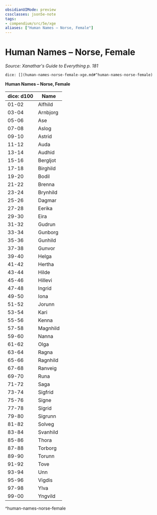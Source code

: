 ```yaml
---
obsidianUIMode: preview
cssclasses: json5e-note
tags:
- compendium/src/5e/xge
aliases: ["Human Names – Norse, Female"]
---
```

# Human Names – Norse, Female
*Source: Xanathar's Guide to Everything p. 181* 

`dice: [](human-names-norse-female-xge.md#^human-names-norse-female)`

**Human Names – Norse, Female**

| dice: d100 | Name |
|------------|------|
| 01-02 | Alfhild |
| 03-04 | Arnbjorg |
| 05-06 | Ase |
| 07-08 | Aslog |
| 09-10 | Astrid |
| 11-12 | Auda |
| 13-14 | Audhid |
| 15-16 | Bergljot |
| 17-18 | Birghild |
| 19-20 | Bodil |
| 21-22 | Brenna |
| 23-24 | Brynhild |
| 25-26 | Dagmar |
| 27-28 | Eerika |
| 29-30 | Eira |
| 31-32 | Gudrun |
| 33-34 | Gunborg |
| 35-36 | Gunhild |
| 37-38 | Gunvor |
| 39-40 | Helga |
| 41-42 | Hertha |
| 43-44 | Hilde |
| 45-46 | Hillevi |
| 47-48 | Ingrid |
| 49-50 | Iona |
| 51-52 | Jorunn |
| 53-54 | Kari |
| 55-56 | Kenna |
| 57-58 | Magnhild |
| 59-60 | Nanna |
| 61-62 | Olga |
| 63-64 | Ragna |
| 65-66 | Ragnhild |
| 67-68 | Ranveig |
| 69-70 | Runa |
| 71-72 | Saga |
| 73-74 | Sigfrid |
| 75-76 | Signe |
| 77-78 | Sigrid |
| 79-80 | Sigrunn |
| 81-82 | Solveg |
| 83-84 | Svanhild |
| 85-86 | Thora |
| 87-88 | Torborg |
| 89-90 | Torunn |
| 91-92 | Tove |
| 93-94 | Unn |
| 95-96 | Vigdis |
| 97-98 | Ylva |
| 99-00 | Yngvild |
^human-names-norse-female